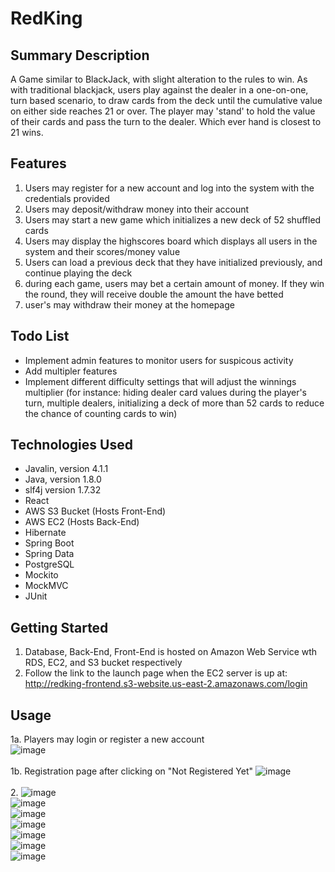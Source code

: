 # RedKing
## Summary Description

A Game similar to BlackJack, with slight alteration to the rules to win. As with traditional blackjack, users play against the dealer in a one-on-one, turn based scenario, to draw cards from the deck until the cumulative value on either side reaches 21 or over. The player may 'stand' to hold the value of their cards and pass the turn to the dealer. Which ever hand is closest to 21 wins.

## Features

1. Users may register for a new account and log into the system with the credentials provided
2. Users may deposit/withdraw money into their account
3. Users may start a new game which initializes a new deck of 52 shuffled cards
4. Users may display the highscores board which displays all users in the system and their scores/money value
5. Users can load a previous deck that they have initialized previously, and continue playing the deck
6. during each game, users may bet a certain amount of money. If they win the round, they will receive double the amount the have betted
7. user's may withdraw their money at the homepage

## Todo List
- Implement admin features to monitor users for suspicous activity
- Add multipler features 
- Implement different difficulty settings that will adjust the winnings multiplier (for instance: hiding dealer card values during the player's turn, multiple dealers, initializing a deck of more than 52 cards to reduce the chance of counting cards to win)  

## Technologies Used
- Javalin, version 4.1.1
- Java, version 1.8.0
- slf4j version 1.7.32
- React
- AWS S3 Bucket (Hosts Front-End)
- AWS EC2 (Hosts Back-End)
- Hibernate
- Spring Boot
- Spring Data
- PostgreSQL
- Mockito
- MockMVC
- JUnit

## Getting Started
1. Database, Back-End, Front-End is hosted on Amazon Web Service wth RDS, EC2, and S3 bucket respectively
2. Follow the link to the launch page when the EC2 server is up at:<br/> http://redking-frontend.s3-website.us-east-2.amazonaws.com/login 

## Usage
1a. Players may login or register a new account<br/>
![image](https://user-images.githubusercontent.com/101683611/172219055-bf0743e1-457b-47c3-87a3-1841dd598b06.png)<br/><br/>
1b. Registration page after clicking on "Not Registered Yet"
![image](https://user-images.githubusercontent.com/101683611/172267260-024bcf45-b544-4b47-8de3-3ee974a9b2cf.png)<br/><br/>
2. 
![image](https://user-images.githubusercontent.com/101683611/172266261-9acb9f9d-9aba-4d65-881d-d3ee90ba4e91.png)<br/>
![image](https://user-images.githubusercontent.com/101683611/172266926-c7410081-75e1-4b56-84a3-4d0deaf63d66.png)<br/>
![image](https://user-images.githubusercontent.com/101683611/172266967-fda92b67-846c-4e9b-96c1-667bbfaaa8c5.png)<br/>
![image](https://user-images.githubusercontent.com/101683611/172266990-56f0e6e0-6af4-41dc-9e8c-1ad7d4dfb181.png)<br/>
![image](https://user-images.githubusercontent.com/101683611/172267101-63ccca7a-00d7-4a4d-86ed-40ea437941f8.png)<br/>
![image](https://user-images.githubusercontent.com/101683611/172267187-431f753b-3dd8-41c0-8c35-b685d1f7ac52.png)<br/>
![image](https://user-images.githubusercontent.com/101683611/172273833-aba08df6-a6a3-4f02-81ae-4893b16f9f06.png)<br/>










